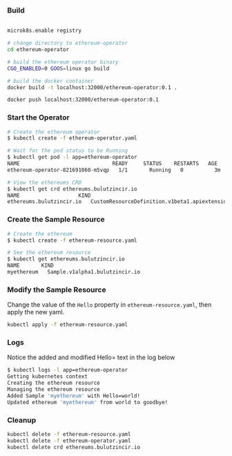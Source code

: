 
### Build
```bash

microk8s.enable registry

# change directory to ethereum-operator
cd ethereum-operator

# build the ethereum operator binary
CGO_ENABLED=0 GOOS=linux go build

# build the docker container
docker build -t localhost:32000/ethereum-operator:0.1 .

docker push localhost:32000/ethereum-operator:0.1
```

### Start the Operator

```bash
# Create the ethereum operator
$ kubectl create -f ethereum-operator.yaml

# Wait for the pod status to be Running
$ kubectl get pod -l app=ethereum-operator
NAME                              READY     STATUS    RESTARTS   AGE
ethereum-operator-821691060-m5vqp   1/1       Running   0          3m

# View the ethereums CRD
$ kubectl get crd ethereums.bulutzincir.io
NAME                   KIND
ethereums.bulutzincir.io   CustomResourceDefinition.v1beta1.apiextensions.k8s.io
```

### Create the Sample Resource
```bash
# Create the ethereum
$ kubectl create -f ethereum-resource.yaml

# See the ethereum resource
$ kubectl get ethereums.bulutzincir.io
NAME       KIND
myethereum   Sample.v1alpha1.bulutzincir.io
```

### Modify the Sample Resource
Change the value of the `Hello` property in `ethereum-resource.yaml`, then apply the new yaml.
```bash
kubectl apply -f ethereum-resource.yaml
```

### Logs

Notice the added and modified Hello= text in the log below

```bash
$ kubectl logs -l app=ethereum-operator
Getting kubernetes context
Creating the ethereum resource
Managing the ethereum resource
Added Sample 'myethereum' with Hello=world!
Updated ethereum 'myethereum' from world to goodbye!
```

### Cleanup
```bash
kubectl delete -f ethereum-resource.yaml
kubectl delete -f ethereum-operator.yaml
kubectl delete crd ethereums.bulutzincir.io
```
